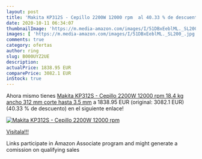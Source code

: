 ```yaml
---
layout: post
title: 'Makita KP312S - Cepillo 2200W 12000 rpm  al 40.33 % de descuento'
date: 2020-10-11 06:34:07
thumbnailImage: 'https://m.media-amazon.com/images/I/51DBxEeblML._SL200_.jpg'
images: [ 'https://m.media-amazon.com/images/I/51DBxEeblML._SL200_.jpg' ]
comments: true
category: ofertas
author: ring
slug: B000UYZ2UE
description:
actualPrice: 1838.95 EUR
comparePrice: 3082.1 EUR
inStock: true
---
```


Ahora mismo tienes [Makita KP312S - Cepillo 2200W 12000 rpm 18.4 kg ancho 312 mm corte hasta 3.5 mm](https://www.amazon.it/dp/B000UYZ2UE/?tag=tolees00-21) a 1838.95 EUR (original: 3082.1 EUR) (40.33 %  de descuento) en el siguiente enlace!

[![Makita KP312S - Cepillo 2200W 12000 rpm ](https://m.media-amazon.com/images/I/51DBxEeblML._SL200_.jpg)](https://www.amazon.it/dp/B000UYZ2UE/?tag=tolees00-21)

[Visítala!!!](https://www.amazon.it/dp/B000UYZ2UE/?tag=tolees00-21)

Links participate in Amazon Associate program and might generate a comission on qualifying sales
